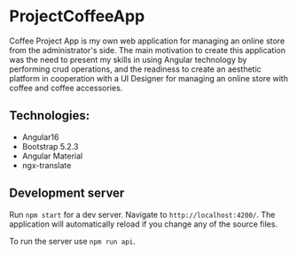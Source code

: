 # ProjectCoffeeApp

Coffee Project App is my own web application for managing an online store from the administrator's side. The main motivation to create this application was the need to present my skills in using Angular technology by performing crud operations, and the readiness to create an aesthetic platform in cooperation with a UI Designer for managing an online store with coffee and coffee accessories.

## Technologies:

- Angular16
- Bootstrap 5.2.3
- Angular Material
- ngx-translate

## Development server

Run `npm start` for a dev server. Navigate to `http://localhost:4200/`. The application will automatically reload if you change any of the source files.

To run the server use `npm run api`.
